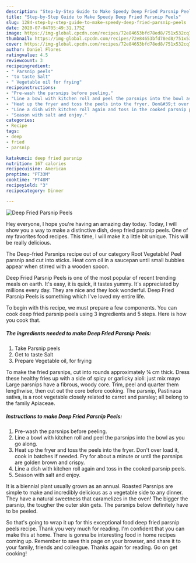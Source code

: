 ```yaml
---
description: "Step-by-Step Guide to Make Speedy Deep Fried Parsnip Peels"
title: "Step-by-Step Guide to Make Speedy Deep Fried Parsnip Peels"
slug: 1284-step-by-step-guide-to-make-speedy-deep-fried-parsnip-peels
date: 2020-07-04T05:49:31.175Z
image: https://img-global.cpcdn.com/recipes/72e84653bfd78ed8/751x532cq70/deep-fried-parsnip-peels-recipe-main-photo.jpg
thumbnail: https://img-global.cpcdn.com/recipes/72e84653bfd78ed8/751x532cq70/deep-fried-parsnip-peels-recipe-main-photo.jpg
cover: https://img-global.cpcdn.com/recipes/72e84653bfd78ed8/751x532cq70/deep-fried-parsnip-peels-recipe-main-photo.jpg
author: Daniel Flores
ratingvalue: 4.5
reviewcount: 3
recipeingredient:
- " Parsnip peels"
- "to taste Salt"
- " Vegetable oil for frying"
recipeinstructions:
- "Pre-wash the parsnips before peeling."
- "Line a bowl with kitchen roll and peel the parsnips into the bowl as you go along."
- "Heat up the fryer and toss the peels into the fryer. Don&#39;t over load it, cook in batches if needed. Fry for about a minute or until the parsnips are golden brown and crispy."
- "Line a dish with kitchen roll again and toss in the cooked parsnip peels."
- "Season with salt and enjoy."
categories:
- Recipe
tags:
- deep
- fried
- parsnip

katakunci: deep fried parsnip 
nutrition: 167 calories
recipecuisine: American
preptime: "PT33M"
cooktime: "PT48M"
recipeyield: "3"
recipecategory: Dinner

---
```



![Deep Fried Parsnip Peels](https://img-global.cpcdn.com/recipes/72e84653bfd78ed8/751x532cq70/deep-fried-parsnip-peels-recipe-main-photo.jpg)

Hey everyone, I hope you're having an amazing day today. Today, I will show you a way to make a distinctive dish, deep fried parsnip peels. One of my favorites food recipes. This time, I will make it a little bit unique. This will be really delicious.

The Deep-fried Parsnips recipe out of our category Root Vegetable! Peel parsnip and cut into sticks. Heat corn oil in a saucepan until small bubbles appear when stirred with a wooden spoon.

Deep Fried Parsnip Peels is one of the most popular of recent trending meals on earth. It's easy, it is quick, it tastes yummy. It's appreciated by millions every day. They are nice and they look wonderful. Deep Fried Parsnip Peels is something which I've loved my entire life.


To begin with this recipe, we must prepare a few components. You can cook deep fried parsnip peels using 3 ingredients and 5 steps. Here is how you cook that.

<!--inarticleads1-->

##### The ingredients needed to make Deep Fried Parsnip Peels:

1. Take  Parsnip peels
1. Get to taste Salt
1. Prepare  Vegetable oil, for frying


To make the fried parsnips, cut into rounds approximately ¾ cm thick. Dress these healthy fries up with a side of spicy or garlicky aioli: just mix mayo Large parsnips have a fibrous, woody core. Trim, peel and quarter them lengthwise, then cut out the core before cooking. The parsnip, Pastinaca sativa, is a root vegetable closely related to carrot and parsley; all belong to the family Apiaceae. 

<!--inarticleads2-->

##### Instructions to make Deep Fried Parsnip Peels:

1. Pre-wash the parsnips before peeling.
1. Line a bowl with kitchen roll and peel the parsnips into the bowl as you go along.
1. Heat up the fryer and toss the peels into the fryer. Don&#39;t over load it, cook in batches if needed. Fry for about a minute or until the parsnips are golden brown and crispy.
1. Line a dish with kitchen roll again and toss in the cooked parsnip peels.
1. Season with salt and enjoy.


It is a biennial plant usually grown as an annual. Roasted Parsnips are simple to make and incredibly delicious as a vegetable side to any dinner. They have a natural sweetness that caramelizes in the oven! The bigger the parsnip, the tougher the outer skin gets. The parsnips below definitely have to be peeled. 

So that's going to wrap it up for this exceptional food deep fried parsnip peels recipe. Thank you very much for reading. I'm confident that you can make this at home. There is gonna be interesting food in home recipes coming up. Remember to save this page on your browser, and share it to your family, friends and colleague. Thanks again for reading. Go on get cooking!
